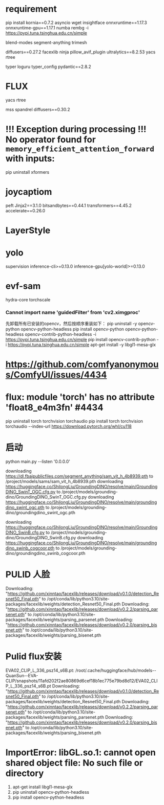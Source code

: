 # requirement
pip install kornia==0.7.2 asyncio wget insightface onnxruntime==1.17.3 onnxruntime-gpu==1.17.1 numba rembg -i https://pypi.tuna.tsinghua.edu.cn/simple


blend-modes
segment-anything
trimesh

diffusers==0.27.2
facexlib
ninja
pillow_avif_plugin
ultralytics==8.2.53
yacs
rtree

typer
loguru
typer_config
pydantic==2.8.2


# FLUX

yacs
rtree

mss
spandrel
diffusers==0.30.2

# !!! Exception during processing !!! No operator found for `memory_efficient_attention_forward` with inputs:
pip uninstall xformers

# joycaptiom
peft
Jinja2==3.1.0
bitsandbytes==0.44.1
transformers==4.45.2
accelerate==0.26.0

# LayerStyle
# yolo
supervision
inference-cli>=0.13.0
inference-gpu[yolo-world]>=0.13.0
# evf-sam
hydra-core
torchscale


### Cannot import name 'guidedFilter' from 'cv2.ximgproc'
先卸载所有已安装的opencv，然后按顺序重装如下：
pip uninstall -y opencv-python opencv-python-headless
pip install opencv-python opencv-python-headless opencv-contrib-python-headless -i https://pypi.tuna.tsinghua.edu.cn/simple
pip install opencv-contrib-python -i https://pypi.tuna.tsinghua.edu.cn/simple
apt-get install -y libgl1-mesa-glx

# https://github.com/comfyanonymous/ComfyUI/issues/4434
# flux: module 'torch' has no attribute 'float8_e4m3fn' #4434
pip uninstall torch torchvision torchaudio
pip install torch torchvision torchaudio --index-url https://download.pytorch.org/whl/cu118


# 启动
python main.py --listen '0.0.0.0'


downloading https://dl.fbaipublicfiles.com/segment_anything/sam_vit_h_4b8939.pth to /project/models/sams/sam_vit_h_4b8939.pth
downloading https://huggingface.co/ShilongLiu/GroundingDINO/resolve/main/GroundingDINO_SwinT_OGC.cfg.py to /project/models/grounding-dino/GroundingDINO_SwinT_OGC.cfg.py
downloading https://huggingface.co/ShilongLiu/GroundingDINO/resolve/main/groundingdino_swint_ogc.pth to /project/models/grounding-dino/groundingdino_swint_ogc.pth

downloading https://huggingface.co/ShilongLiu/GroundingDINO/resolve/main/GroundingDINO_SwinB.cfg.py to /project/models/grounding-dino/GroundingDINO_SwinB.cfg.py
downloading https://huggingface.co/ShilongLiu/GroundingDINO/resolve/main/groundingdino_swinb_cogcoor.pth to /project/models/grounding-dino/groundingdino_swinb_cogcoor.pth


# PULID 人脸
Downloading: "https://github.com/xinntao/facexlib/releases/download/v0.1.0/detection_Resnet50_Final.pth" to /opt/conda/lib/python3.10/site-packages/facexlib/weights/detection_Resnet50_Final.pth
Downloading: "https://github.com/xinntao/facexlib/releases/download/v0.2.2/parsing_parsenet.pth" to /opt/conda/lib/python3.10/site-packages/facexlib/weights/parsing_parsenet.pth
Downloading: "https://github.com/xinntao/facexlib/releases/download/v0.2.0/parsing_bisenet.pth" to /opt/conda/lib/python3.10/site-packages/facexlib/weights/parsing_bisenet.pth


# Pulid flux安装
EVA02_CLIP_L_336_psz14_s6B.pt: /root/.cache/huggingface/hub/models--QuanSun--EVA-CLIP/snapshots/11afd202f2ae80869d6cef18b1ec775e79bd8d12/EVA02_CLIP_L_336_psz14_s6B.pt
Downloading: "https://github.com/xinntao/facexlib/releases/download/v0.1.0/detection_Resnet50_Final.pth" to /opt/conda/lib/python3.10/site-packages/facexlib/weights/detection_Resnet50_Final.pth
Downloading: "https://github.com/xinntao/facexlib/releases/download/v0.2.2/parsing_parsenet.pth" to /opt/conda/lib/python3.10/site-packages/facexlib/weights/parsing_parsenet.pth
Downloading: "https://github.com/xinntao/facexlib/releases/download/v0.2.0/parsing_bisenet.pth" to /opt/conda/lib/python3.10/site-packages/facexlib/weights/parsing_bisenet.pth

# ImportError: libGL.so.1: cannot open shared object file: No such file or directory
1. apt-get install libgl1-mesa-glx
2. pip uninstall opencv-python-headless
3. pip install opencv-python-headless